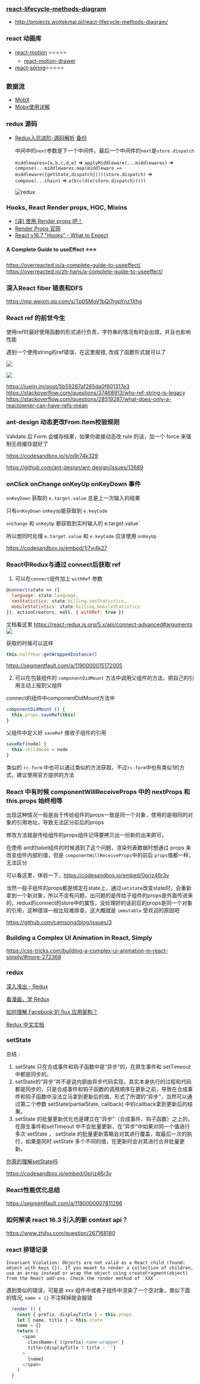 ### [react-lifecycle-methods-diagram](https://github.com/wojtekmaj/react-lifecycle-methods-diagram)
  * http://projects.wojtekmaj.pl/react-lifecycle-methods-diagram/


### react 动画库
  * [react-motion](https://github.com/chenglou/react-motion) ⭐️⭐️⭐️⭐️⭐️
    * [react-motion-drawer](https://github.com/stoeffel/react-motion-drawer)
  * [react-spring](https://github.com/react-spring/react-spring)⭐️⭐️⭐️⭐️⭐️

### 数据流
  * [MobX](https://suprise.gitbooks.io/mobx-cn/content/fp.html)
  * [Mobx使用详解](https://www.jianshu.com/p/505d9d9fe36a)


### redux 源码
  * [Redux入坑进阶-源码解析](https://github.com/ecmadao/Coding-Guide/blob/master/Notes/React/Redux/Redux%E5%85%A5%E5%9D%91%E8%BF%9B%E9%98%B6-%E6%BA%90%E7%A0%81%E8%A7%A3%E6%9E%90.md)    [备份](../backup/redux)

    中间中的`next`参数是下一个中间件，最后一个中间件的`next`是`store.dispatch`

    `middlewares=[a,b,c,d,e]` => `applyMiddleware(...middlewares)` => `compose(...middlewares.map(middleware => middleware({getState,dispatch})))(store.dispatch)`
    => `compose(...chain)` => `a(b(c(d(e(store.dispatch)))))`

    ![redux](../imgs/redux.png)

### Hooks, React Render props, HOC,  Mixins

 * [[译] 使用 Render props 吧！](https://juejin.im/post/5a3087746fb9a0450c4963a5)
 * [Render Props 官网](https://reactjs.org/docs/render-props.html)
 * [React v16.7 "Hooks" - What to Expect](https://zhuanlan.zhihu.com/p/47684983)


#### A Complete Guide to useEffect ⭐️⭐️⭐️

https://overreacted.io/a-complete-guide-to-useeffect/
https://overreacted.io/zh-hans/a-complete-guide-to-useeffect/


###  深入React fiber 链表和DFS
https://mp.weixin.qq.com/s/Tp05MoV1bQi7rgpYnz1Xhg


### React ref 的前世今生

使用ref时最好使用函数的形式进行负责，字符串的情况有时会出错，并且也影响性能

遇到一个使用string的ref错误，在这里报错, 改成了函数形式就可以了

![](../imgs/ref-error1.png)

![](../imgs/ref-error.png)



https://juejin.im/post/5b59287af265da0f601317e3
https://stackoverflow.com/questions/37468913/why-ref-string-is-legacy
https://stackoverflow.com/questions/28519287/what-does-only-a-reactowner-can-have-refs-mean



### ant-design 动态更改From.Item校验规则


Validate 后 Form 会缓存结果，如果你直接动态改 rule 的话，加一个 force 来强制无视缓存就好了

https://codesandbox.io/s/oj9r74k329


https://github.com/ant-design/ant-design/issues/13689


### onClick onChange onKeyUp onKeyDown 事件

`onKeyDown` 获取的 `e.target.value` 总是上一次输入的结果

只有`onKeyDown` `onKeyUp`能获取到 `e.keyCode`

`onChange` 和 `onKeyUp` 都获取到实时输入的 e.target.value`

所以想同时处理 `e.target.value` 和  `e.keyCode` 应该使用 `onKeyUp`

https://codesandbox.io/embed/1j7vj4k27


### React中Redux与通过 connect后获取 ref

1. 可以在`connect`组件加上 `withRef` 参数
```js
@connect(state => ({
  language: state.language,
  smsStatistics: state.billing.smsStatistics,
  mobileStatistics: state.billing.mobileStatistics
}), actionCreators, null, { withRef: true })
```

文档看这里
https://react-redux.js.org/5.x/api/connect-advanced#arguments
![](../imgs/Snipaste_2019-05-09_22-29-07.png)

获取的时候可以这样
```js
this.halfYear.getWrappedInstance()
```

https://segmentfault.com/a/1190000015172005


2. 可以在包装组件的 `componentDidMount` 方法中调用父组件的方法，把自己的引用主动上报到父组件

connect的组件中componentDidMount方法中
```js
componentDidMount () {
  this.props.saveRef(this)
}
```
父组件中定义好 `saveRef` 接收子组件的引用

```js
saveRef(node) {
  this.childNode = node
}
```

类似的 `rc-form` 中也可以通过类似的方法获取，不过`rc-form`中也有类似1的方式，建议使用官方提供的方法


### React 中有时候 componentWillReceiveProps 中的 nextProps 和 this.props 始终相等

出现这种情况一般是由于传给组件的props一致是同一个对象，使用的是相同的对象的引用地址，导致无法区分前后的props

修改方法就是传给组件的props组件记得要拷贝出一份新的出来即可，

在使用 ant的tabel组件的时候遇到了这个问题，渲染列表数据时想通过 props 来改变组件内部的值，但是 `componentWillReceiveProps`中的前后  `props`值都一样，无法区分

可以看这里，体验一下，https://codesandbox.io/embed/0prjz46r3v

当然一般子组件的props都是绑定在state上，通过`setstate`改变state时，会重新拿到一个新对象，所以不会有问题，出问题的是传给子组件的props是外面传进来的，redux的connect的store中的属性，没处理好的话前后的props是同一个对象的引用，这种错误一般比较难排查，这大概就是 `immutable` 受欢迎的原因吧

https://github.com/camsong/blog/issues/3


### Building a Complex UI Animation in React, Simply
https://css-tricks.com/building-a-complex-ui-animation-in-react-simply/#more-272368


### redux
[深入浅出 - Redux](https://www.w3ctech.com/topic/1561)

[看漫画，学 Redux](https://github.com/jasonslyvia/a-cartoon-intro-to-redux-cn)

[如何理解 Facebook 的 flux 应用架构？](https://www.zhihu.com/question/33864532/answer/57657275)

[Redux 中文文档](https://cn.redux.js.org/)


### setState

总结 :

1. setState 只在合成事件和钩子函数中是“异步”的，在原生事件和 setTimeout 中都是同步的。
2. setState的“异步”并不是说内部由异步代码实现，其实本身执行的过程和代码都是同步的，只是合成事件和钩子函数的调用顺序在更新之前，导致在合成事件和钩子函数中没法立马拿到更新后的值，形式了所谓的“异步”，当然可以通过第二个参数 setState(partialState, callback) 中的callback拿到更新后的结果。
3. setState 的批量更新优化也是建立在“异步”（合成事件、钩子函数）之上的，在原生事件和setTimeout 中不会批量更新，在“异步”中如果对同一个值进行多次 setState ， setState 的批量更新策略会对其进行覆盖，取最后一次的执行，如果是同时 setState 多个不同的值，在更新时会对其进行合并批量更新。


[你真的理解setState吗](https://juejin.im/post/5b45c57c51882519790c7441#heading-5)


https://codesandbox.io/embed/0prjz46r3v


### React性能优化总结
https://segmentfault.com/a/1190000007811296


### 如何解读 react 16.3 引入的新 context api？
https://www.zhihu.com/question/267168180

### react 排错记录
```
Invariant Violation: Objects are not valid as a React child (found: object with keys {}). If you meant to render a collection of children, use an array instead or wrap the object using createFragment(object) from the React add-ons. Check the render method of `XXX`.
```
遇到类似的错误，可能是 xxx 组件中或者子组件中渲染了一个空对象，类似下面的情况, `name = {}` 不注释掉就会报错
```js
  render () {
    const { prefix, displayTitle } = this.props
    let { name, title } = this.state
    name = {}
    return (
      <span
        className={`${prefix}-name-wrapper`}
        title={displayTitle ? title : ''}
      >
        {name}
      </span>
    )
  }
```
